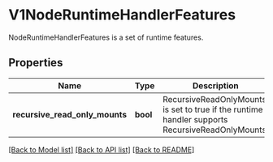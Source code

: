 # V1NodeRuntimeHandlerFeatures

NodeRuntimeHandlerFeatures is a set of runtime features.

## Properties
Name | Type | Description | Notes
------------ | ------------- | ------------- | -------------
**recursive_read_only_mounts** | **bool** | RecursiveReadOnlyMounts is set to true if the runtime handler supports RecursiveReadOnlyMounts. | [optional] 

[[Back to Model list]](../README.md#documentation-for-models) [[Back to API list]](../README.md#documentation-for-api-endpoints) [[Back to README]](../README.md)


